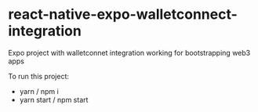 # react-native-expo-walletconnect-integration

Expo project with walletconnet integration working for bootstrapping web3 apps

To run this project:

- yarn / npm i
- yarn start / npm start
